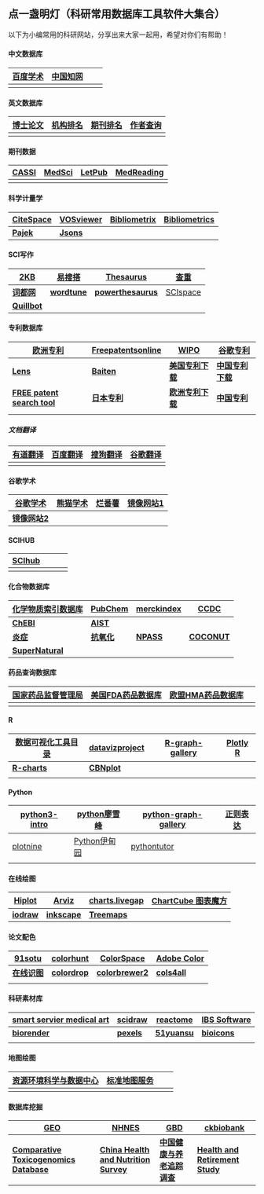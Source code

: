 ## 点一盏明灯（科研常用数据库工具软件大集合）

以下为小编常用的科研网站，分享出来大家一起用，希望对你们有帮助！

#### 中文数据库

| [百度学术](https://xueshu.baidu.com/) | [中国知网](https://www.cnki.net/) |      |      |
| ------------------------------------- | --------------------------------- | ---- | ---- |
|                                       |                                   |      |      |

#### 英文数据库

| [博士论文](https://www.proquest.com/?defaultdiss=true) | [机构排名](https://www.scimagoir.com/) | [期刊排名](https://www.scimagojr.com/) | [作者查询](https://www.scopus.com/freelookup/form/author.uri?zone=&origin=searchauthorfreelookup) |
| ------------------------------------------------------ | -------------------------------------- | -------------------------------------- | ------------------------------------------------------------ |
|                                                        |                                        |                                        |                                                              |

#### 期刊数据

| [CASSI](https://cassi.cas.org/search.jsp) | [MedSci](https://www.medsci.cn/sci/index.do) | [LetPub](https://www.letpub.com.cn/index.php?page=journalapp) | [MedReading](https://www.medreading.cn/pubmed_zh?t=1702744706587) |
| ----------------------------------------- | -------------------------------------------- | ------------------------------------------------------------ | ------------------------------------------------------------ |
|                                           |                                              |                                                              |                                                              |

#### 科学计量学

| [CiteSpace](https://citespace.podia.com/)      | [VOSviewer](https://www.vosviewer.com/)  | [Bibliometrix](https://www.bibliometrix.org/home/) | [Bibliometrics](https://bibliometric.com/) |
| ---------------------------------------------- | ---------------------------------------- | -------------------------------------------------- | ------------------------------------------ |
| **[Pajek](http://mrvar.fdv.uni-lj.si/pajek/)** | **[Jsons](http://www.jsons.cn/unicode)** |                                                    |                                            |

#### SCI写作

| [2KB](https://w.2kb.com/)             | [易搜搭](http://www.esoda.org/)           | [Thesaurus](https://www.thesaurus.com/)              | [查重](https://www.home-for-researchers.com/static/index.html#/) |
| ------------------------------------- | ----------------------------------------- | ---------------------------------------------------- | ------------------------------------------------------------ |
| **[词都网](http://www.dictall.com/)** | **[wordtune](https://www.wordtune.com/)** | **[powerthesaurus](https://zh.powerthesaurus.org/)** | [SCIspace](https://typeset.io/)                              |
| **[Quillbot](https://quillbot.com/)** |                                           |                                                      |                                                              |

#### 专利数据库

| [欧洲专利](https://worldwide.espacenet.com/)        | [Freepatentsonline](https://www.freepatentsonline.com/) | [WIPO](https://patentscope2.wipo.int/search/en/search.jsf)   | [谷歌专利](https://patents.google.com/)                      |
| --------------------------------------------------- | ------------------------------------------------------- | ------------------------------------------------------------ | ------------------------------------------------------------ |
| **[Lens](https://www.lens.org/)**                   | **[Baiten](https://www.baiten.cn/)**                    | **[美国专利下载](https://www.drugfuture.com/uspat/us_patent.asp)** | **[中国专利下载](https://www.drugfuture.com/cnpat/cn_patent.asp)** |
| **[FREE patent search tool](https://pat2pdf.org/)** | **[日本专利](https://www.j-platpat.inpit.go.jp/)**      | **[欧洲专利下载](https://www.drugfuture.com/eppat/patent.asp)** | **[中国专利](https://pss-system.cponline.cnipa.gov.cn/conventionalSearch)** |
|                                                     |                                                         |                                                              |                                                              |

##### 文档翻译

| [有道翻译](https://fanyi.youdao.com/index.html#/) | [百度翻译](https://fanyi.baidu.com/?aldtype=16047#auto/zh) | [搜狗翻译](https://fanyi.sogou.com/text) | [谷歌翻译](https://translate.google.com/?hl=zh-CN) |
| ------------------------------------------------- | ---------------------------------------------------------- | ---------------------------------------- | -------------------------------------------------- |
|                                                   |                                                            |                                          |                                                    |

#### 谷歌学术

| [谷歌学术](https://scholar.google.com.hk/?hl=zh-CN) | [熊猫学术](https://sc.panda321.com/index.html) | [烂番薯](https://xueshu.lanfanshu.cn/) | [镜像网站1](http://scholar.scqylaw.com/) |
| --------------------------------------------------- | ---------------------------------------------- | -------------------------------------- | ---------------------------------------- |
| **[镜像网站2](https://ac.scmor.com/)**              |                                                |                                        |                                          |

#### SCIHUB

| [SCIhub](https://tool.yovisun.com/scihub/) |      |      |      |
| ------------------------------------------ | ---- | ---- | ---- |
|                                            |      |      |      |

#### 化合物数据库

| [化学物质索引数据库](https://www.drugfuture.com/chemdata/)   | [PubChem](https://pubchem.ncbi.nlm.nih.gov/)                 | [merckindex](https://merckindex.rsc.org/) | [CCDC](https://www.ccdc.cam.ac.uk/)                 |
| ------------------------------------------------------------ | ------------------------------------------------------------ | ----------------------------------------- | --------------------------------------------------- |
| **[ChEBI](https://www.ebi.ac.uk/chebi/)**                    | **[AIST](https://sdbs.db.aist.go.jp/sdbs/cgi-bin/direct_frame_top.cgi)** |                                           |                                                     |
| **[炎症](http://www.inflamnat.com/#/main/home)**             | **[抗氧化](https://aodb.idruglab.cn/)**                      | **[NPASS](https://bidd.group/NPASS/)**    | **[COCONUT](https://coconut.naturalproducts.net/)** |
| **[SuperNatural](https://bioinf-applied.charite.de/supernatural_3/index.php)** |                                                              |                                           |                                                     |

#### 药品查询数据库

| [国家药品监督管理局](https://www.nmpa.gov.cn/datasearch/home-index.html) | [美国FDA药品数据库](https://www.drugfuture.com/fda/) | [欧盟HMA药品数据库](https://www.drugfuture.com/hma/) |      |
| ------------------------------------------------------------ | ---------------------------------------------------- | ---------------------------------------------------- | ---- |
|                                                              |                                                      |                                                      |      |

#### R

| [数据可视化工具目录](https://datavizcatalogue.com/ZH/index.html) | [datavizproject](https://datavizproject.com/)               | [R-graph-gallery](https://r-graph-gallery.com/) | [Plotly R](https://plotly.com/r/) |
| ------------------------------------------------------------ | ----------------------------------------------------------- | ----------------------------------------------- | --------------------------------- |
| **[R-charts](https://r-charts.com/)**                        | **[CBNplot](https://noriakis.github.io/software/CBNplot/)** |                                                 |                                   |
|                                                              |                                                             |                                                 |                                   |

#### Python

| [python3-intro](https://www.runoob.com/python3/python3-intro.html) | [python廖雪峰](https://www.liaoxuefeng.com/wiki/1016959663602400) | [python-graph-gallery](https://python-graph-gallery.com/) | [正则表达](https://regex101.com/) |
| ------------------------------------------------------------ | ------------------------------------------------------------ | --------------------------------------------------------- | --------------------------------- |
| [plotnine](https://plotnine.readthedocs.io/en/stable/generated/plotnine.ggplot.html#plotnine.ggplot) | [Python伊甸园](https://blog.csdn.net/weixin_42830697?type=blog) | [pythontutor](https://pythontutor.com/)                   |                                   |
|                                                              |                                                              |                                                           |                                   |

#### 在线绘图

| [Hiplot](https://hiplot.cn/)          | [Arviz](https://python.arviz.org/en/stable/) | [charts.livegap](https://charts.livegap.com/?lan=zh)       | [ChartCube 图表魔方](https://chartcube.alipay.com/) |
| ------------------------------------- | -------------------------------------------- | ---------------------------------------------------------- | --------------------------------------------------- |
| **[iodraw](https://www.iodraw.com/)** | **[inkscape](https://inkscape.org/)**        | **[Treemaps](https://m-jahn.shinyapps.io/ShinyTreemaps/)** |                                                     |

#### 论文配色

| [91sotu](https://www.91sotu.com/colors/plate)       | [colorhunt](https://colorhunt.co/)     | [ColorSpace](https://mycolor.space/)                         | [Adobe Color](https://color.adobe.com/zh/create/image) |
| --------------------------------------------------- | -------------------------------------- | ------------------------------------------------------------ | ------------------------------------------------------ |
| **[在线识图](https://www.matools.com/image-color)** | **[colordrop](https://colordrop.io/)** | **[colorbrewer2](https://colorbrewer2.org/#type=sequential&scheme=BuGn&n=3)** | **[cols4all](https://github.com/mtennekes/cols4all)**  |
|                                                     |                                        |                                                              |                                                        |

#### 科研素材库

| [smart servier medical art](https://smart.servier.com/) | [scidraw](https://scidraw.io/)              | [reactome](https://reactome.org/icon-lib) | [IBS Software](https://ibs.biocuckoo.org/download.php) |
| ------------------------------------------------------- | ------------------------------------------- | ----------------------------------------- | ------------------------------------------------------ |
| **[biorender](https://www.biorender.com/)**             | **[pexels](https://www.pexels.com/zh-cn/)** | **[51yuansu](https://www.51yuansu.com/)** | **[bioicons](https://bioicons.com/)**                  |
|                                                         |                                             |                                           |                                                        |

#### 地图绘图

| [资源环境科学与数据中心](https://www.resdc.cn/Default.aspx) | [标准地图服务](http://bzdt.ch.mnr.gov.cn/index.html) |      |      |
| ----------------------------------------------------------- | ---------------------------------------------------- | ---- | ---- |
|                                                             |                                                      |      |      |

#### 数据库挖掘

| [GEO](https://www.ncbi.nlm.nih.gov/geo/)                     | [NHNES](https://wwwn.cdc.gov/nchs/nhanes/)                   | [GBD](https://ghdx.healthdata.org/)                      | [ckbiobank](https://www.ckbiobank.org/site)                  |
| ------------------------------------------------------------ | ------------------------------------------------------------ | -------------------------------------------------------- | ------------------------------------------------------------ |
| **[Comparative Toxicogenomics Database](https://ctdbase.org/)** | **[China Health and Nutrition Survey](https://www.cpc.unc.edu/projects/china)** | **[中国健康与养老追踪调查](https://charls.pku.edu.cn/)** | **[Health and Retirement Study](https://hrs.isr.umich.edu/)** |

